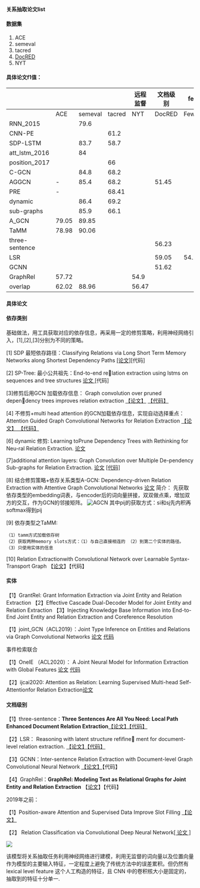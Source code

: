 #### 关系抽取论文list

#### 数据集

1. ACE
2. semeval
3. tacred
4. [DocRED](https://github.com/thunlp/DocRED)
5. NYT

#### 具体论文f1值：

|                |       |         |        | 远程监督 | 文档级别 | fewshot    |
| -------------- | ----- | ------- | ------ | -------- | -------- | ---------- |
|                | ACE   | semeval | tacred | NYT      | DocRED   | FewRel     |
| RNN_2015       |       | 79.6    |        |          |          |            |
| CNN-PE         |       |         | 61.2   |          |          |            |
| SDP-LSTM       |       | 83.7    | 58.7   |          |          |            |
| att_lstm_2016  |       | 84      |        |          |          |            |
| position_2017  |       |         | 66     |          |          |            |
| C-GCN          |       | 84.8    | 68.2   |          |          |            |
| AGGCN          | -     | 85.4    | 68.2   |          | 51.45    |            |
| PRE            | -     |         | 68.41  |          |          |            |
| dynamic        |       | 86.4    | 69.2   |          |          |            |
| sub-graphs     |       | 85.9    | 66.1   |          |          |            |
| A_GCN          | 79.05 | 89.85   |        |          |          |            |
| TaMM           | 78.98 | 90.06   |        |          |          |            |
| three-sentence |       |         |        |          | 56.23    |            |
| LSR            |       |         |        |          | 59.05    | 54.18glove |
| GCNN           |       |         |        |          | 51.62    |            |
| GraphRel       | 57.72 |         |        | 54.9     |          |            |
| overlap        | 62.02 | 88.96   |        | 56.47    |          |            |

#### 具体论文

#### 依存类别

基础做法，用工具获取对应的依存信息，再采用一定的修剪策略，利用神经网络引入，[1],[2],[3]分别为不同的策略。

[1] SDP 最短依存路径：Classifying Relations via Long Short Term Memory Networks along Shortest Dependency Paths [[论文]](https://arxiv.org/abs/1508.03720)[代码]

[2] SP-Tree: 最小公共祖先：End-to-end relation extraction using lstms on sequences and tree structures [论文 ](chrome-extension://ikhdkkncnoglghljlkmcimlnlhkeamad/pdf-viewer/web/viewer.html?file=https%3A%2F%2Farxiv.org%2Fpdf%2F1601.00770.pdf)[代码]

[3]修剪后用GCN 加载依存信息： Graph convolution over pruned dependency trees improves relation extraction [【论文】](https://link.zhihu.com/?target=https%3A//arxiv.org/pdf/1809.10185.pdf) [【代码】](https://link.zhihu.com/?target=https%3A//github.com/qipeng/gcn-over-pruned-trees)

[4] 不修剪+multi head attention 的GCN加载依存信息，实现自动选择重点：Attention Guided Graph Convolutional Networks for Relation Extraction [ 【论文】 ](https://link.zhihu.com/?target=https%3A//www.aclweb.org/anthology/P19-1024.pdf)  [ 【代码】 ](https://link.zhihu.com/?target=https%3A//github.com/Cartus/AGGCN)

[6] dynamic 修剪: Learning toPrune Dependency Trees with Rethinking for Neu-ral Relation Extraction. [论文](https://www.aclweb.org/anthology/2020.coling-main.341/)  

[7]additional attention layers:   Graph Convolution over Multiple De-pendency Sub-graphs for Relation Extraction. [论文](https://xueshu.baidu.com/usercenter/paper/show?paperid=1v7c0mt0pg2e0xa0v71t06f0n1538687) [[代码]]()

[8] 结合修剪策略+依存关系类型A-GCN:
Dependency-driven Relation Extraction with Attentive Graph Convolutional Networks  [论文](https://aclanthology.org/2021.acl-long.344.pdf)
简介： 先获取依存类型的embedding词表，与encoder后的词向量拼接，双双做点乘，增加双方的交互，作为GCN的邻接矩阵。
![AGCN](/Users/lilili/Desktop/毕设/paper_pic/AGCN.png)
其中pij的获取方式：si和sj先内积再softmax得到pij

[9] 依存类型之TaMM: 

	（1）tamm方式加载依存树
	（2）获取两种memory slots方式：（1）与自己直接相连的 （2）到第二个实体的路径。
	（3）只使用实体的信息

[10] Relation Extractionwith Convolutional Network over Learnable Syntax-Transport Graph 【[论文](https://ojs.aaai.org/index.php/AAAI/article/view/6423)】【代码】

#### 实体

【1】GrantRel: Grant Information Extraction via Joint Entity and Relation Extraction
【2】Effective Cascade Dual-Decoder Model for Joint Entity and Relation Extraction
【3】Injecting Knowledge Base Information into End-to-End Joint Entity and Relation Extraction and Coreference Resolution

【1】joint_GCN（ACL2019）：Joint Type Inference on Entities and Relations via Graph Convolutional Networks [论文](chrome-extension://ikhdkkncnoglghljlkmcimlnlhkeamad/pdf-viewer/web/viewer.html?file=https%3A%2F%2Faclanthology.org%2FP19-1131.pdf#=&zoom=140) [代码](https://github.com/changzhisun/AntNRE)

事件检索联合

【1】OneIE （ACL2020）： A Joint Neural Model for Information Extraction with Global Features [论文](chrome-extension://ikhdkkncnoglghljlkmcimlnlhkeamad/pdf-viewer/web/viewer.html?file=https%3A%2F%2Faclanthology.org%2F2020.acl-main.713.pdf#=&zoom=140) [代码](http://blender.cs.illinois.edu/software/oneie)

【2】ijcai2020: Attention as Relation: Learning Supervised Multi-head Self-Attentionfor Relation Extraction[论文](chrome-extension://ikhdkkncnoglghljlkmcimlnlhkeamad/pdf-viewer/web/viewer.html?file=https%3A%2F%2Fwww.ijcai.org%2FProceedings%2F2020%2F0524.pdf#=&zoom=140)

#### 文档级别



【1】three-sentence：**Three Sentences Are All You Need: Local Path Enhanced Document Relation Extraction**[【论文】](https://arxiv.org/abs/2106.01793)[【代码】]( https://github.com/AndrewZhe/ThreeSentences-Are-All-You-Need.)

【2】LSR： Reasoning with latent structure refifine ment for document-level relation extraction. [【论文】](https://doi.org/10.18653/v1/2020.acl-main.141)[【代码】](https://github.com/nanguoshun/LSR)

【3】GCNN：Inter-sentence Relation Extraction with Document-level Graph Convolutional Neural Network [【论文】](chrome-extension://ikhdkkncnoglghljlkmcimlnlhkeamad/pdf-viewer/web/viewer.html?file=https%3A%2F%2Fnlp.stanford.edu%2Fpubs%2Fzhang2017tacred.pdf#=&zoom=140)【代码】

【4】GraphRel：**GraphRel: Modeling Text as Relational Graphs for Joint Entity and Relation Extraction** 【[论文](chrome-extension://ikhdkkncnoglghljlkmcimlnlhkeamad/pdf-viewer/web/viewer.html?file=https%3A%2F%2Faclanthology.org%2F2020.acl-main.141.pdf#=&zoom=140)】【代码】





2019年之前：

【1】Position-aware Attention and Supervised Data Improve Slot Filling [【论文】](chrome-extension://ikhdkkncnoglghljlkmcimlnlhkeamad/pdf-viewer/web/viewer.html?file=https%3A%2F%2Fnlp.stanford.edu%2Fpubs%2Fzhang2017tacred.pdf#=&zoom=140)

【2】 Relation Classification via Convolutional Deep Neural Network[[ 论文 ]](https://www.aclweb.org/anthology/C14-1220/)

![](https://i.loli.net/2019/12/06/YWIB2QDk38caJn7.png)

该模型将关系抽取任务利用神经网络进行建模，利用无监督的词向量以及位置向量作为模型的主要输入特征，一定程度上避免了传统方法中的误差累积。但仍然有 lexical level feature 这个人工构造的特征，且 CNN 中的卷积核大小是固定的，抽取到的特征十分单一.

